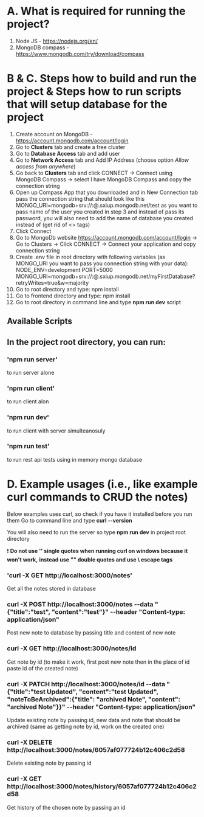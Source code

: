 # A. What is required for running the project?
1. Node JS - https://nodejs.org/en/
2. MongoDB compass - https://www.mongodb.com/try/download/compass

# B & C. Steps how to build and run the project & Steps how to run scripts that will setup database for the project
1. Create account on MongoDB - https://account.mongodb.com/account/login
2. Go to **Clusters** tab and create a free cluster
3. Go to **Database Access** tab and add user
4. Go to **Network Access** tab and Add IP Address (choose option *Allow access from anywhere*)
5. Go back to **Clusters** tab and click CONNECT -> Connect using MongoDB Compass -> select I have MongoDB Compass and copy the connection string 
6. Open up Compass App that you downloaded and in New Connection tab pass the connection string that should look like this
MONGO_URI=mongodb+srv://<user>:<password>@<databaseName>.sxiup.mongodb.net/test
as <user> you want to pass name of the user you created in step 3 and instead of <password> pass its password, you will also need to add the name of database you created instead of <databaseName> (get rid of <> tags)
8. Click Connect
9. Go to MongoDb website https://account.mongodb.com/account/login -> Go to Clusters -> Click CONNECT -> Connect your application and copy connection string
10. Create .env file in root directory with following variables (as MONGO_URI you want to pass you connection string with your data):
NODE_ENV=development
PORT=5000
MONGO_URI=mongodb+srv://<user>:<password>@<databaseName>.sxiup.mongodb.net/myFirstDatabase?retryWrites=true&w=majority
11. Go to root directory and type: npm install
12. Go to frontend directory and type: npm install
13. Go to root directory in command line and type **npm run dev** script

## Available Scripts
## In the project root directory, you can run:

### 'npm run server' 
  to run server alone

### 'npm run client'
  to run client alon

### 'npm run dev' 
  to run client with server simulteanosuly

### 'npm run test' 
  to run rest api tests using in memory mongo database

# D. Example usages (i.e., like example curl commands to CRUD the notes)

Below examples uses curl, so check if you have it installed before you run them
Go to command line and type **curl --version**

You will also need to run the server so type **npm run dev** in project root directory

❗ **Do not use '' single quotes when running curl on windows because it won't work,**
  **instead use "" double quotes and use \ escape tags**

### 'curl -X GET http://localhost:3000/notes'
Get all the notes stored in database

### curl -X POST http://localhost:3000/notes --data "{\"title\":\"test\", \"content\":\"test\"}" --header "Content-type: application/json" 
Post new note to database by passing title and content of new note

### curl -X GET http://localhost:3000/notes/id 
Get note by id (to make it work, first post new note then in the place of id paste id of the created note)

### curl -X PATCH http://localhost:3000/notes/id --data "{\"title\":\"test Updated\", \"content\":\"test Updated\", \"noteToBeArchived\":{\"title\": \"archived Note\", \"content\": \"archived Note\"}}" --header "Content-type: application/json"
Update existing note by passing id, new data and note that should be archived (same as getting note by id, work on the created one)

### curl -X DELETE http://localhost:3000/notes/6057af077724b12c406c2d58 
Delete existing note by passing id

### curl -X GET http://localhost:3000/notes/history/6057af077724b12c406c2d58
Get history of the chosen note by passing an id
